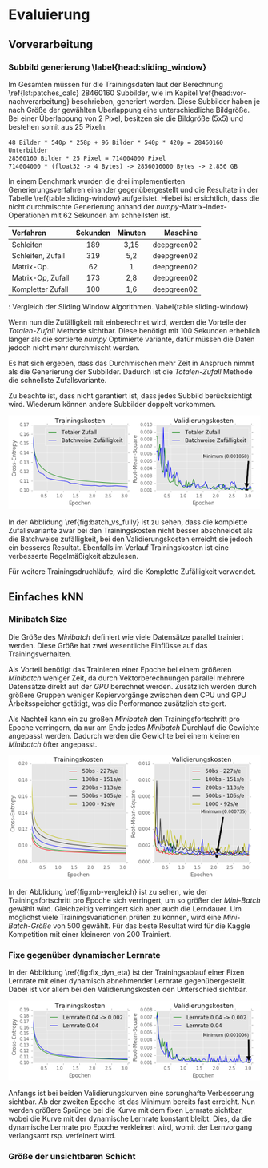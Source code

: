 # Evaluierung

## Vorverarbeitung

### Subbild generierung \label{head:sliding_window}

Im Gesamten müssen für die Trainingsdaten laut der Berechnung \ref{lst:patches_calc} 28460160 Subbilder, wie im Kapitel \ref{head:vor-nachverarbeitung} beschrieben, generiert werden. Diese Subbilder haben je nach Größe der gewählten Überlappung eine unterschiedliche Bildgröße. Bei einer Überlappung von 2 Pixel, besitzen sie die Bildgröße (5x5) und bestehen somit aus 25 Pixeln.

```{caption="Kalkulation der zu generierenden Unterbilder" frame=single label=lst:patches_calc .java}
48 Bilder * 540p * 258p + 96 Bilder * 540p * 420p = 28460160 Unterbilder
28560160 Bilder * 25 Pixel = 714004000 Pixel
714004000 * (float32 -> 4 Bytes) -> 2856016000 Bytes -> 2.856 GB
```

In einem Benchmark wurden die drei implementierten Generierungsverfahren einander gegenübergestellt und die Resultate in der Tabelle \ref{table:sliding-window} aufgelistet. Hiebei ist ersichtlich, dass die nicht durchmischte Generierung anhand der *numpy*-Matrix-Index-Operationen mit 62 Sekunden am schnellsten ist.

| Verfahren          | Sekunden | Minuten | Maschine  |
|:-------------------|:--------:|:-------:|----------:|
| Schleifen          | 189      | 3,15    |deepgreen02|
| Schleifen, Zufall  | 319      | 5,2     |deepgreen02|
| Matrix-Op.         | 62       | 1       |deepgreen02|
| Matrix-Op, Zufall  | 173      | 2,8     |deepgreen02|
| Kompletter Zufall  | 100      | 1,6     |deepgreen02|

  : Vergleich der Sliding Window Algorithmen. \label{table:sliding-window}

Wenn nun die Zufälligkeit mit einberechnet wird, werden die Vorteile der *Totalen-Zufall* Methode sichtbar. Diese benötigt mit 100 Sekunden erheblich länger als die sortierte *numpy* Optimierte variante, dafür müssen die Daten jedoch nicht mehr durchmischt werden.

Es hat sich ergeben, dass das Durchmischen mehr Zeit in Anspruch nimmt als die Generierung der Subbilder. Dadurch ist die *Totalen-Zufall* Methode die schnellste Zufallsvariante.

Zu beachte ist, dass nicht garantiert ist, dass jedes Subbild berücksichtigt wird. Wiederum können andere Subbilder doppelt vorkommen.

![Vergleich: Batchweise oder Komplette Zufälligkeit \label{fig:batch_vs_fully}](images/fully_vs_batch_random.png)

In der Abblidung \ref{fig:batch_vs_fully} ist zu sehen, dass die komplette Zufallsvariante zwar bei den Trainingskosten nicht besser abschneidet als die Batchweise zufälligkeit, bei den Validierungskosten erreicht sie jedoch ein besseres Resultat. Ebenfalls im Verlauf Trainingskosten ist eine verbesserte Regelmäßigkeit abzulesen.

Für weitere Trainingsdruchläufe, wird die Komplette Zufälligkeit verwendet.

## Einfaches kNN

### Minibatch Size

Die Größe des *Minibatch* definiert wie viele Datensätze parallel trainiert werden. Diese Größe hat zwei wesentliche Einflüsse auf das Trainingsverhalten.

Als Vorteil benötigt das Trainieren einer Epoche bei einem größeren *Minibatch* weniger Zeit, da durch Vektorberechnungen parallel mehrere Datensätze direkt auf der *GPU* berechnet werden. Zusätzlich werden durch größere Gruppen weniger Kopiervorgänge zwischen dem CPU und GPU Arbeitsspeicher getätigt, was die Performance zusätzlich steigert.

Als Nachteil kann ein zu großen *Minibatch* den Trainingsfortschritt pro Epoche verringern, da nur am Ende jedes *Minibatch* Durchlauf die Gewichte angepasst werden. Dadurch werden die Gewichte bei einem kleineren *Minibatch* öfter angepasst.

![Trainingsverlauf  \label{fig:mb-vergleich}](images/training_minibatch_vergleich.png)

In der Abblidung \ref{fig:mb-vergleich} ist zu sehen, wie der Trainingsfortschritt pro Epoche sich verringert, um so größer der *Mini-Batch* gewählt wird. Gleichzeitig verringert sich aber auch die Lerndauer. Um möglichst viele Trainingsvariationen prüfen zu können, wird eine *Mini-Batch-Größe* von $500$ gewählt. Für das beste Resultat wird für die Kaggle Kompetition mit einer kleineren von $200$ Trainiert.

### Fixe gegenüber dynamischer Lernrate

In der Abbildung \ref{fig:fix_dyn_eta} ist der Trainingsablauf einer Fixen Lernrate mit einer dynamisch abnehmender Lernrate gegenübergestellt. Dabei ist vor allem bei den Validierungskosten den Unterschied sichtbar.

![Unterschiedliche Trainingsverhalten bei fixer oder dynamischer Lernrate \label{fig:fix_dyn_eta}](images/lernrate_fix_vs_decrease.png)

Anfangs ist bei beiden Validierungskurven eine sprunghafte Verbesserung sichtbar. Ab der zweiten Epoche ist das Minimum bereits fast erreicht.
Nun werden größere Sprünge bei die Kurve mit dem fixen Lernrate sichtbar, wobei die Kurve mit der dynamische Lernrate konstant bleibt. Dies, da die dynamische Lernrate pro Epoche verkleinert wird, womit der Lernvorgang verlangsamt rsp. verfeinert wird.

### Größe der unsichtbaren Schicht




